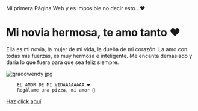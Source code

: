 <html lang="es-ES">
<head>
    <meta charset="UTF-8">
    <meta name="viewport" content="width=device-width, initial-scale=1.0">
    Mi primera Página Web y es imposible no decir esto...❤️
    <link rel="stylesheet" href="style.css">
</head>
<body>
    <div class="contenedor">
        <h1>Mi novia hermosa, te amo tanto ❤️</h1>
        <p>
            Ella es mi novia, la mujer de mi vida, la dueña de mi corazón.  
            La amo con todas mis fuerzas, es muy hermosa e inteligente.  
            Me encanta demasiado y daría lo que fuera para que sea feliz siempre.
        </p>
      



![gradowendy jpg](https://github.com/user-attachments/assets/4bc3204a-800b-4692-bbab-9938cf986f4d)

       
        
        EL AMOR DE MI VIDAAAAAAAA ❤️
        Regálame una pizza, mi amor 🍕
</body>
</html>
<a href="#" class="boton-redirecction">Haz click aquí</a>
